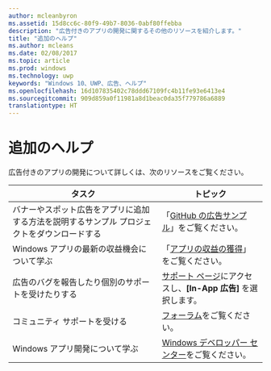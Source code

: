 ```yaml
---
author: mcleanbyron
ms.assetid: 15d8cc6c-80f9-49b7-8036-0abf80ffebba
description: "広告付きのアプリの開発に関するその他のリソースを紹介します。"
title: "追加のヘルプ"
ms.author: mcleans
ms.date: 02/08/2017
ms.topic: article
ms.prod: windows
ms.technology: uwp
keywords: "Windows 10、UWP、広告、ヘルプ"
ms.openlocfilehash: 16d107835402c78ddd67109fc4b11fe93e6413e4
ms.sourcegitcommit: 909d859a0f11981a8d1beac0da35f779786a6889
translationtype: HT
---
```

# <a name="additional-help"></a>追加のヘルプ




広告付きのアプリの開発について詳しくは、次のリソースをご覧ください。

|  タスク    | トピック |               
|----------|-------|
| バナーやスポット広告をアプリに追加する方法を説明するサンプル プロジェクトをダウンロードする     |「[GitHub の広告サンプル](http://aka.ms/githubads)」をご覧ください。       |
| Windows アプリの最新の収益機会について学ぶ     | 「[アプリの収益の獲得](https://developer.microsoft.com/store/monetize)」をご覧ください。        |
| 広告のバグを報告したり個別のサポートを受けたりする     | [サポート ページ](https://go.microsoft.com/fwlink/p/?LinkId=331508)にアクセスし、**[In-App 広告]** を選択します。        |
| コミュニティ サポートを受ける     | [フォーラム](http://go.microsoft.com/fwlink/p/?LinkId=401266)をご覧ください。       |
| Windows アプリ開発について学ぶ     | [Windows デベロッパー センター](https://developer.microsoft.com/windows)をご覧ください。        |



 

 

 
